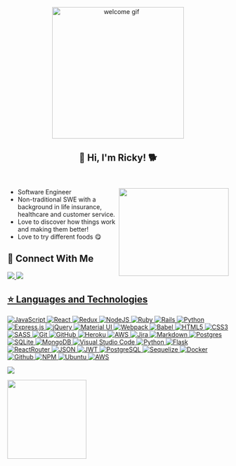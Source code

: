 <p align="center">
<img src="https://acegif.com/wp-content/uploads/2021/4fh5wi/welcome-15.gif" alt="welcome gif" width="300"/>
</p>

<p align="center">
  <h2 align="center">👋 Hi, I'm Ricky! 🐕</h2>
</p>

<br>
<p><img src="https://pa1.narvii.com/6697/2e36bcc7f6072df06adad373ff4f1fae85976f7f_hq.gif" align="right" width="250" height="200"/></p>
<ul> 
  <li>
    <b></b> Software Engineer
  </li>
  <li>
    <b></b> Non-traditional SWE with a background in life insurance, healthcare and customer service.
  </li>
  <li>
    <b></b> Love to discover how things work and making them better!
  </li>
  <li>
    <b></b> Love to try different foods 😋
  </li>
</ul>



## 💬 Connect With Me

  <a href="https://lordrickyz.github.io/"><img src="https://img.shields.io/badge/-Website-blueviolet?style=for-the-badge"/>
  <a href="https://www.linkedin.com/in/rickyzhengs/"><img src="https://img.shields.io/badge/-LinkedIn-blue?style=for-the-badge&logo=Linkedin&logoColor=white"/>

<!-- 
## ⭐️ GitHub Stats ⭐️

<p align="center">
  <a href="https://github.com/lordrickyz">
    <img height="180em" src="https://github-readme-stats.vercel.app/api?username=lordrickyz&theme=buefy&count_private=true&show_icons=true&include_all_commits=true"/>
    <img height="180em" src="https://github-readme-stats-eight-theta.vercel.app/api/top-langs/?username=lordrickyz&theme=buefy&layout=compact&langs_count=6"/>
  </a>
</p>
 -->

## ⭐️ Languages and Technologies
![JavaScript](https://img.shields.io/badge/javascript-%23323330.svg?style=for-the-badge&logo=javascript&logoColor=%23F7DF1E) ![React](https://img.shields.io/badge/react-%2320232a.svg?style=for-the-badge&logo=react&logoColor=%2361DAFB) ![Redux](https://img.shields.io/badge/redux-%23593d88.svg?style=for-the-badge&logo=redux&logoColor=white) ![NodeJS](https://img.shields.io/badge/node.js-6DA55F?style=for-the-badge&logo=node.js&logoColor=white) ![Ruby](https://img.shields.io/badge/ruby-%23CC342D.svg?style=for-the-badge&logo=ruby&logoColor=white) ![Rails](https://img.shields.io/badge/rails-%23CC0000.svg?style=for-the-badge&logo=ruby-on-rails&logoColor=white) ![Python](https://img.shields.io/badge/Python-14354C?style=for-the-badge&logo=python&logoColor=white)  ![Express.js](https://img.shields.io/badge/express.js-%23404d59.svg?style=for-the-badge&logo=express&logoColor=%2361DAFB) ![jQuery](https://img.shields.io/badge/jquery-%230769AD.svg?style=for-the-badge&logo=jquery&logoColor=white) ![Material UI](https://img.shields.io/badge/materialui-%230081CB.svg?style=for-the-badge&logo=material-ui&logoColor=white) ![Webpack](https://img.shields.io/badge/webpack-%238DD6F9.svg?style=for-the-badge&logo=webpack&logoColor=black) ![Babel](https://img.shields.io/badge/Babel-F9DC3e?style=for-the-badge&logo=babel&logoColor=black) ![HTML5](https://img.shields.io/badge/html5-%23E34F26.svg?style=for-the-badge&logo=html5&logoColor=white) ![CSS3](https://img.shields.io/badge/css3-%231572B6.svg?style=for-the-badge&logo=css3&logoColor=white) 	![SASS](https://img.shields.io/badge/SASS-hotpink.svg?style=for-the-badge&logo=SASS&logoColor=white) ![Git](https://img.shields.io/badge/git-%23F05033.svg?style=for-the-badge&logo=git&logoColor=white) ![GitHub](https://img.shields.io/badge/github-%23121011.svg?style=for-the-badge&logo=github&logoColor=white) ![Heroku](https://img.shields.io/badge/heroku-%23430098.svg?style=for-the-badge&logo=heroku&logoColor=white) 	![AWS](https://img.shields.io/badge/AWS-%23FF9900.svg?style=for-the-badge&logo=amazon-aws&logoColor=white) ![Jira](https://img.shields.io/badge/jira-%230A0FFF.svg?style=for-the-badge&logo=jira&logoColor=white) ![Markdown](https://img.shields.io/badge/markdown-%23000000.svg?style=for-the-badge&logo=markdown&logoColor=white) ![Postgres](https://img.shields.io/badge/postgres-%23316192.svg?style=for-the-badge&logo=postgresql&logoColor=white) ![SQLite](https://img.shields.io/badge/sqlite-%2307405e.svg?style=for-the-badge&logo=sqlite&logoColor=white) ![MongoDB](https://img.shields.io/badge/MongoDB-%234ea94b.svg?style=for-the-badge&logo=mongodb&logoColor=white)
![Visual Studio Code](https://img.shields.io/badge/Visual%20Studio%20Code-0078d7.svg?style=for-the-badge&logo=visual-studio-code&logoColor=white)
![Python](https://img.shields.io/badge/python-3670A0?style=for-the-badge&logo=python&logoColor=ffdd54)
![Flask](https://img.shields.io/badge/flask-%23000.svg?style=for-the-badge&logo=flask&logoColor=white)
![ReactRouter](https://img.shields.io/badge/React_Router-CA4245?style=for-the-badge&logo=react-router&logoColor=white)
![JSON](https://img.shields.io/badge/json-5E5C5C?style=for-the-badge&logo=json&logoColor=white)
![JWT](https://img.shields.io/badge/JWT-black?style=for-the-badge&logo=JSON%20web%20tokens)
![PostgreSQL](https://img.shields.io/badge/PostgreSQL-316192?style=for-the-badge&logo=postgresql&logoColor=white)
![Sequelize](https://img.shields.io/badge/Sequelize-52B0E7?style=for-the-badge&logo=Sequelize&logoColor=white)
![Docker](https://img.shields.io/badge/docker-%230db7ed.svg?style=for-the-badge&logo=docker&logoColor=white)
![Github](https://img.shields.io/badge/GitHub-100000?style=for-the-badge&logo=github&logoColor=white)
![NPM](https://img.shields.io/badge/npm-CB3837?style=for-the-badge&logo=npm&logoColor=white)
![Ubuntu](https://img.shields.io/badge/Ubuntu-E95420?style=for-the-badge&logo=ubuntu&logoColor=white)
![AWS](https://img.shields.io/badge/Amazon_AWS-232F3E?style=for-the-badge&logo=amazon-aws&logoColor=white)
 
![](https://komarev.com/ghpvc/?username=lordricky&color=99badd&style=for-the-badge)
    
<!-- <p><img src="https://thumbs.gfycat.com/GroundedPresentAstrangiacoral-max-1mb.gif" align="right" width="250" height="200"/></p> -->
<a href="https://github.com/lordrickyz">
  <img height="180em" src="https://github-readme-stats-eight-theta.vercel.app/api/top-langs/?username=lordrickyz&theme=buefy&layout=compact&langs_count=6"/>
</a>
 
<!-- ## 💻 Projects 💻

[![](https://github-readme-stats.vercel.app/api/pin/?username=lordrickyz&repo=bubble-pop&theme=buefy)](https://github.com/lordrickyz/bubble-pop)
[![](https://github-readme-stats.vercel.app/api/pin/?username=lordrickyz&repo=groupride&theme=buefy)](https://github.com/lordrickyz/groupride)
[![](https://github-readme-stats.vercel.app/api/pin/?username=lordrickyz&repo=Jello&theme=buefy)](https://github.com/lordrickyz/Jello)
[![](https://github-readme-stats.vercel.app/api/pin/?username=lordrickyz&repo=mintrello&theme=buefy)](https://github.com/lordrickyz/mintrello) -->

